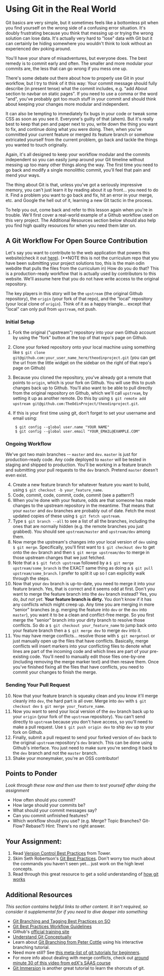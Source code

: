 # Using Git in the Real World
<!-- *Estimated Time: 1-2 hrs* -->

Git basics are very simple, but it sometimes feels like a bottomless pit when you find yourself on the wrong side of a confusing error situation.  It's doubly frustrating because you think that messing up or trying the wrong solution can lose data. It's actually very hard to "lose" data with Git but it can certainly be hiding somewhere you wouldn't think to look without an experienced dev poking around.

You'll have your share of misadventures, but everyone does.  The best remedy is to commit early and often.  The smaller and more modular your commits are, the less that can go wrong if you mess one up.  

There's some debate out there about how to properly use Git in your workflow, but I try to think of it this way: Your commit message should fully describe (in present tense) what the commit includes, e.g. "add About section to navbar on static pages".  If you need to use a comma or the word "and", you've probably got too much stuff in your commit and should think about keeping your changes more modular and independent.

It can also be tempting to immediately fix bugs in your code or tweak some CSS as soon as you see it.  Everyone's guilty of that (ahem).  But it's really best to keep that pen and paper next to you, write down the thing you want to fix, and continue doing what you were doing.  Then, when you've committed your current feature or merged its feature branch or somehow extricated yourself from the current problem, go back and tackle the things you wanted to touch originally.  

Again, it's all designed to keep your workflow modular and the commits independent so you can easily jump around your Git timeline without messing up too many other things along the way.  The first time you need to go back and modify a single monolithic commit, you'll feel that pain and mend your ways.

The thing about Git is that, unless you've got a seriously impressive memory, you can't just learn it by reading about it up front... you need to do it.  Find a problem you want to go back and fix, hit an error in your merge, etc. and Google the hell out of it, learning a new Git tactic in the process.  

To help you out, come back and refer to this lesson again when you're in trouble. We'll first cover a real-world example of a Github workflow used on this very project.  The Additional Resources section below should also help you find high quality resources for when you need them later on.

## A Git Workflow For Open Source Contribution

Let's say you want to contribute to the web application that powers this website(check it out [here](https://github.com/TheOdinProject/theodinproject)). (**NOTE this is not the curriculum repo that you have been submitting your project solutions too, this is the main odin webdite that pulls the files from the curriculum in)  How do you do that?  This is a production-ready workflow that is actually used by contributors to this website.  We'll assume here that you do not have write access to the original repository.

The key players in this story will be the `upstream` (the original Github repository), the `origin` (your fork of that repo), and the "local" repository (your local clone of `origin`).  Think of it as a happy triangle... except that "local" can only pull from `upstream`, not push.

### Initial Setup

1. Fork the original ("upstream") repository into your own Github account by using the "fork" button at the top of that repo's page on Github.
2. Clone your forked repository onto your local machine using something like `$ git clone git@github.com:your_user_name_here/theodinproject.git` (you can get the url from the little widget on the sidebar on the right of that repo's page on Github)
3. Because you cloned the repository, you've already got a remote that points to `origin`, which is your fork on Github.  You will use this to push changes back up to Github.  You'll also want to be able to pull directly from the original repository on Github, which we'll call `upstream`, by setting it up as another remote.  Do this by using `$ git remote add upstream git@github.com:TheOdinProject/theodinproject.git`.
4. If this is your first time using git, don't forget to set your username and email using: 

        $ git config --global user.name "YOUR NAME"
        $ git config --global user.email "YOUR_EMAIL@EXAMPLE.COM"

### Ongoing Workflow

We've got two main branches -- `master` and `dev`.  `master` is just for production-ready code.  Any code deployed to `master` will be tested in staging and shipped to production.  You'll be working in a feature branch and submitting your pull requests to the `dev` branch.  Pretend `master` doesn't even exist.

4. Create a new feature branch for whatever feature you want to build, using `$ git checkout -b your_feature_name`.  
5. Code, commit, code, commit, code, commit (see a pattern?)
6. When you're done with your feature, odds are that someone has made changes to the upstream repository in the meantime.  That means that your `master` and `dev` branches are probably out of date.  Fetch the most updated copies of these using `$ git fetch upstream`.
7. Type `$ git branch --all` to see a list of all the branches, including the ones that are normally hidden (e.g. the remote branches you just grabbed).  You should see `upstream/master` and `upstream/dev` among them.
8. Now merge the upstream's changes into your local version of `dev` using `$ git merge`.  Specifically, you'll first want to `$ git checkout dev` to get onto the `dev` branch and then `$ git merge upstream/dev` to merge in those upstream changes that we just fetched.  
9. Note that a `$ git fetch upstream` followed by a `$ git merge upstream/some_branch` is the EXACT same thing as doing a `$ git pull upstream/some_branch`.  I prefer to split it up so I can explicitly walk through the steps.
9. Now that your `dev` branch is up-to-date, you need to merge it into your feature branch.  Yes, that is correct and it seems odd at first.  Don't you want to merge the feature branch into the `dev` branch instead?  Yes, you do, *but not yet*.  **Your feature branch is dirty.**  You don't know if it has any conflicts which might creep up.  Any time you are merging in more "senior" branches (e.g. merging the feature into `dev` or the `dev` into `master`), you want it to be a clean and conflict-free merge.  So you first merge the "senior" branch into your dirty branch to resolve those conflicts.  So do a `$ git checkout your_feature_name` to jump back onto your feature branch then a  `$ git merge dev` to merge `dev` into it.
9. You may have merge conflicts... resolve those with `$ git mergetool` or just manually open up the files that have conflicts.  Basically, merge conflicts will insert markers into your conflicting files to denote what lines are part of the incoming code and which lines are part of your pre-existing code. You'll need to manually edit those files one-by-one (including removing the merge marker text) and then resave them.  Once you've finished fixing all the files that have conflicts, you need to commit your changes to finish the merge.

### Sending Your Pull Request

10. Now that your feature branch is squeaky clean and you know it'll merge cleanly into `dev`, the hard part is all over.  Merge into `dev` with `$ git checkout dev` `$ git merge your_feature_name`.
11. Now you want to send your local version of the `dev` branch back up to your `origin` (your fork of the `upstream` repository).  You can't send directly to `upstream` because you don't have access, so you'll need to make a pull request.  Use `$ git push origin dev` to ship `dev` up to your fork on Github.
12. Finally, submit a pull request to send your forked version of `dev` back to the original `upstream` repository's `dev` branch.  This can be done using Github's interface.  You just need to make sure you're sending it back to the `dev` branch and not the `master` branch.
13. Shake your moneymaker, you're an OSS contributor!

## Points to Ponder

*Look through these now and then use them to test yourself after doing the assignment*


* How often should you commit?
* How large should your commits be?
* What should your commit messages say?
* Can you commit unfinished features?
* Which workflow should you use? (e.g. Merge? Topic Branches? Git-Flow? Rebase?)  Hint: There's no right answer.

## Your Assignment:

1. Read [Version Control Best Practices](http://www.git-tower.com/learn/ebook/command-line/appendix/best-practices#start) from Tower.
1. Skim Seth Robertson's [Git Best Practices](http://sethrobertson.github.io/GitBestPractices/).  Don't worry too much about the commands you haven't seen yet... just work on the high level concepts.
1. Read through this great resource to get a solid understanding of [how git works](http://think-like-a-git.net/)

## Additional Resources

*This section contains helpful links to other content. It isn't required, so consider it supplemental for if you need to dive deeper into something*

* [Git Branching and Tagging Best Practices on SO](http://programmers.stackexchange.com/questions/165725/git-branching-and-tagging-best-practices)
* [Git Best Practices Workflow Guidelines](http://www.lullabot.com/blog/article/git-best-practices-workflow-guidelines)
* Github's [official training site](http://teach.github.com/)
* [Understand Git Conceptually](http://www.sbf5.com/~cduan/technical/git/)
* Learn about [Git Branching from Peter Cottle](http://pcottle.github.io/learnGitBranching/) using his interactive branching tutorial.
* Need more still?  See [this meta-list of git tutorials for beginners](http://sixrevisions.com/resources/git-tutorials-beginners/).
* For more info about dealing with merge conflicts, check out [around minute 30 of this video from edX's SAAS course](https://www.youtube.com/watch?v=ieoHg0Vb-xo&list=PLxNY6twFc_xCxdSPLlxUS4C0VO3sni2DA)
* [Git Immersion](http://gitimmersion.com/lab_01.html) is another great tutorial to learn the shorcuts of git.
